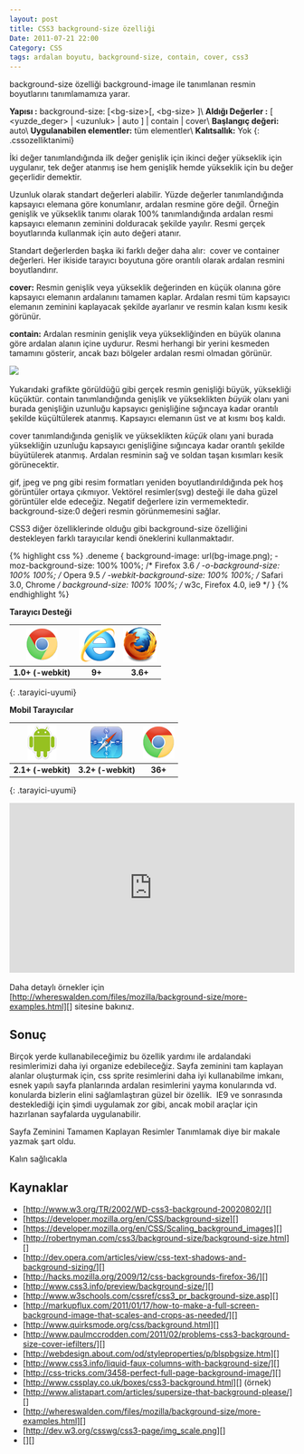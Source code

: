 ```yaml
---
layout: post
title: CSS3 background-size özelliği
Date: 2011-07-21 22:00
Category: CSS
tags: ardalan boyutu, background-size, contain, cover, css3
---
```


background-size özelliği background-image ile tanımlanan resmin
boyutlarını tanımlamamıza yarar.

**Yapısı :** background-size: [&lt;bg-size&gt;[, &lt;bg-size&gt; ]\\
**Aldığı Değerler :** [ <yuzde_deger\> | <uzunluk\> | auto ] |
contain | cover\\
**Başlangıç değeri:** auto\\
**Uygulanabilen elementler:** tüm elementler\\
**Kalıtsallık:** Yok
{: .cssozelliktanimi}

İki değer tanımlandığında ilk değer genişlik için ikinci değer yükseklik
için uygulanır, tek değer atanmış ise hem genişlik hemde yükseklik için
bu değer geçerlidir demektir.

Uzunluk olarak standart değerleri alabilir. Yüzde değerler
tanımlandığında kapsayıcı elemana göre konumlanır, ardalan resmine göre
değil. Örneğin genişlik ve yükseklik tanımı olarak 100% tanımlandığında
ardalan resmi kapsayıcı elemanın zeminini dolduracak şekilde yayılır.
Resmi gerçek boyutlarında kullanmak için auto değeri atanır.

Standart değerlerden başka iki farklı değer daha alır:  cover ve
container değerleri. Her ikiside tarayıcı boyutuna göre orantılı olarak
ardalan resmini boyutlandırır.

**cover:** Resmin genişlik veya yükseklik değerinden en küçük olanına
göre kapsayıcı elemanın ardalanını tamamen kaplar. Ardalan resmi tüm
kapsayıcı elemanın zeminini kaplayacak şekilde ayarlanır ve resmin kalan
kısmı kesik görünür.

**contain:** Ardalan resminin genişlik veya yüksekliğinden en büyük
olanına göre ardalan alanın içine uydurur. Resmi herhangi bir yerini
kesmeden tamamını gösterir, ancak bazı bölgeler ardalan resmi olmadan
görünür.

![][100]

Yukarıdaki grafikte görüldüğü gibi gerçek resmin genişliği büyük,
yüksekliği küçüktür.
contain tanımlandığında genişlik ve yükseklikten *büyük* olanı yani
burada genişliğin uzunluğu kapsayıcı genişliğine sığıncaya kadar
orantılı şekilde küçültülerek atanmış. Kapsayıcı elemanın üst ve at
kısmı boş kaldı.  

cover tanımlandığında genişlik ve yükseklikten *küçük* olanı yani burada
yüksekliğin uzunluğu kapsayıcı genişliğine sığıncaya kadar orantılı
şekilde büyütülerek atanmış. Ardalan resminin sağ ve soldan taşan
kısımları kesik görünecektir.

gif, jpeg ve png gibi resim formatları yeniden boyutlandırıldığında pek
hoş görüntüler ortaya çıkmıyor. Vektörel resimler(svg) desteği ile daha
güzel görüntüler elde edeceğiz. Negatif değerlere izin vermemektedir.
background-size:0 değeri resmin görünmemesini sağlar.

CSS3 diğer özelliklerinde olduğu gibi background-size özelliğini
destekleyen farklı tarayıcılar kendi öneklerini kullanmaktadır.

{% highlight css %}
.deneme {
	background-image: url(bg-image.png);
	-moz-background-size: 100% 100%;           /* Firefox 3.6 */
	-o-background-size: 100% 100%;           /* Opera 9.5 */
	-webkit-background-size: 100% 100%;           /* Safari 3.0, Chrome */
	background-size: 100% 100%;           /* w3c, Firefox 4.0, ie9  */
}
{% endhighlight %}

**Tarayıcı Desteği**

|![Chrome][chrome]|![explorer][explorer]|![Firefox][firefox]|
|:-----------------:|:---------------:|:-------------------:|
|**1.0+ (-webkit)**|**9+**|**3.6+**|
{: .tarayici-uyumi}

**Mobil Tarayıcılar**

|![Android][android] | ![Mobil Safari][msafari] | ![Chrome][chrome] |
|:------------------------:|:----------------------:|:-------------------:|
|**2.1+ (-webkit)**|**3.2+ (-webkit)**|**36+**|
{: .tarayici-uyumi}

<iframe width="100%" height="300" src="http://jsfiddle.net/fatihhayri/TrWy2/8/embedded/result,css,html" frameborder="0"></iframe>

Daha detaylı örnekler için [http://whereswalden.com/files/mozilla/background-size/more-examples.html][] sitesine bakınız.

## Sonuç

Birçok yerde kullanabileceğimiz bu özellik yardımı ile ardalandaki
resimlerimizi daha iyi organize edebileceğiz. Sayfa zeminini tam
kaplayan alanlar oluşturmak için, css sprite resimlerini daha iyi
kullanabilme imkanı, esnek yapılı sayfa planlarında ardalan resimlerini
yayma konularında vd. konularda bizlerin elini sağlamlaştıran güzel bir
özellik.  IE9 ve sonrasında desteklediği için şimdi uygulamak zor gibi,
ancak mobil araçlar için hazırlanan sayfalarda uygulanabilir.

Sayfa Zeminini Tamamen Kaplayan Resimler Tanımlamak diye bir makale
yazmak şart oldu.

Kalın sağlıcakla

## Kaynaklar

-   [http://www.w3.org/TR/2002/WD-css3-background-20020802/][]
-   [https://developer.mozilla.org/en/CSS/background-size][]
-   [https://developer.mozilla.org/en/CSS/Scaling_background_images][]
-   [http://robertnyman.com/css3/background-size/background-size.html][]
-   [http://dev.opera.com/articles/view/css-text-shadows-and-background-sizing/][]
-   [http://hacks.mozilla.org/2009/12/css-backgrounds-firefox-36/][]
-   [http://www.css3.info/preview/background-size/][]
-   [http://www.w3schools.com/cssref/css3_pr_background-size.asp][]
-   [http://markupflux.com/2011/01/17/how-to-make-a-full-screen-background-image-that-scales-and-crops-as-needed/][]
-   [http://www.quirksmode.org/css/background.html][]
-   [http://www.paulmccrodden.com/2011/02/problems-css3-background-size-cover-iefilters/][]
-   [http://webdesign.about.com/od/styleproperties/p/blspbgsize.htm][]
-   [http://www.css3.info/liquid-faux-columns-with-background-size/][]
-   [http://css-tricks.com/3458-perfect-full-page-background-image/][]
-   [http://www.cssplay.co.uk/boxes/css3-background.html][] (örnek)
-   [http://www.alistapart.com/articles/supersize-that-background-please/][]
-   [http://whereswalden.com/files/mozilla/background-size/more-examples.html][]
-   [http://dev.w3.org/csswg/css3-page/img_scale.png][]
-   [][]

  [100]: https://lh6.googleusercontent.com/vPFmtJY6MNPZQFrtimtMV9QRAkfyAQa0EUmCeBZGKEXqWMi-lBwCGcNG7AxW8REH67JGVB55m-oyZtM4uixFH-F5J2KjTvtO2SpQ-qvBq-XR54vsRks
  [http://whereswalden.com/files/mozilla/background-size/more-examples.html]: http://whereswalden.com/files/mozilla/background-size/more-examples.html
  [http://www.w3.org/TR/2002/WD-css3-background-20020802/]: http://www.w3.org/TR/2002/WD-css3-background-20020802/
  [https://developer.mozilla.org/en/CSS/background-size]: https://developer.mozilla.org/en/CSS/background-size
  [https://developer.mozilla.org/en/CSS/Scaling_background_images]: https://developer.mozilla.org/en/CSS/Scaling_background_images
  [http://robertnyman.com/css3/background-size/background-size.html]: http://robertnyman.com/css3/background-size/background-size.html
  [http://dev.opera.com/articles/view/css-text-shadows-and-background-sizing/]: http://dev.opera.com/articles/view/css-text-shadows-and-background-sizing/
  [http://hacks.mozilla.org/2009/12/css-backgrounds-firefox-36/]: http://hacks.mozilla.org/2009/12/css-backgrounds-firefox-36/
  [http://www.css3.info/preview/background-size/]: http://www.css3.info/preview/background-size/
  [http://www.w3schools.com/cssref/css3_pr_background-size.asp]: http://www.w3schools.com/cssref/css3_pr_background-size.asp
  [http://markupflux.com/2011/01/17/how-to-make-a-full-screen-background-image-that-scales-and-crops-as-needed/]: http://markupflux.com/2011/01/17/how-to-make-a-full-screen-background-image-that-scales-and-crops-as-needed/
  [http://www.quirksmode.org/css/background.html]: http://www.quirksmode.org/css/background.html
  [http://www.paulmccrodden.com/2011/02/problems-css3-background-size-cover-iefilters/]: http://www.paulmccrodden.com/2011/02/problems-css3-background-size-cover-iefilters/
  [http://webdesign.about.com/od/styleproperties/p/blspbgsize.htm]: http://webdesign.about.com/od/styleproperties/p/blspbgsize.htm
  [http://www.css3.info/liquid-faux-columns-with-background-size/]: http://www.css3.info/liquid-faux-columns-with-background-size/
  [http://css-tricks.com/3458-perfect-full-page-background-image/]: http://css-tricks.com/3458-perfect-full-page-background-image/
  [http://www.cssplay.co.uk/boxes/css3-background.html]: http://www.cssplay.co.uk/boxes/css3-background.html
  [http://www.alistapart.com/articles/supersize-that-background-please/]: http://www.alistapart.com/articles/supersize-that-background-please/
  [http://dev.w3.org/csswg/css3-page/img_scale.png]: http://dev.w3.org/csswg/css3-page/img_scale.png
  [100]: /images/background-size_cover_contain.gif

[firefox]: /images/ff.png
[chrome]: /images/ch.png
[explorer]: /images/ie.png
[msafari]:/images/sm.png
[android]:/images/an.png